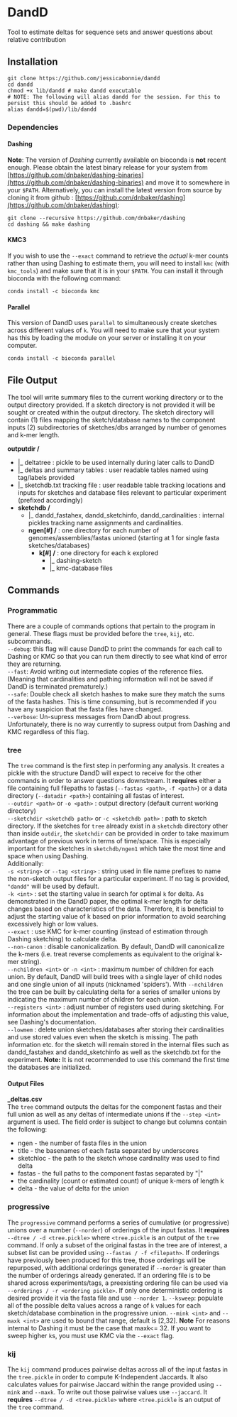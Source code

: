 # DandD  
Tool to estimate deltas for sequence sets and answer questions about relative contribution

## Installation  
```
git clone https://github.com/jessicabonnie/dandd  
cd dandd
chmod +x lib/dandd # make dandd executable
# NOTE: The following will alias dandd for the session. For this to persist this should be added to .bashrc
alias dandd=$(pwd)/lib/dandd 
```
### Dependencies
#### Dashing
**Note**: The version of *Dashing* currently available on bioconda is **not** recent enough. Please obtain the latest binary release for your system from [https://github.com/dnbaker/dashing-binaries](https://github.com/dnbaker/dashing-binaries) and move it to somewhere in your `$PATH`. Alternatively, you can install the latest version from source by cloning it from github
: [https://github.com/dnbaker/dashing](https://github.com/dnbaker/dashing):  
```
git clone --recursive https://github.com/dnbaker/dashing  
cd dashing && make dashing
```
#### KMC3
If you wish to use the `--exact` command to retrieve the *actual* k-mer counts rather than using Dashing to estimate them, you will need to install `kmc` (with `kmc_tools`) and make sure that it is in your `$PATH`. You can install it through bioconda with the following command:
```
conda install -c bioconda kmc
```
#### Parallel
This version of DandD uses `parallel` to simultaneously create sketches across different values of `k`. You will need to make sure that your system has this by loading the module on your server or installing it on your computer.  
```
conda install -c bioconda parallel
```

## File Output 
The tool will write summary files to the current working directory or to the output directory provided. If a sketch directory is not provided it will be sought or created within the output directory. The sketch directory will contain (1) files mapping the sketch/database names to the component inputs (2) subdirectories of sketches/dbs arranged by number of genomes and k-mer length.

**outputdir /**  
* |_ deltatree : pickle to be used internally during later calls to DandD 
* |_ deltas and summary tables : user readable tables named using tag/labels provided   
* |_ sketchdb.txt tracking file : user readable table tracking locations and inputs for sketches and database files relevant to particular experiment (prefixed accordingly)  
* **sketchdb /**  
   * |_ dandd_fastahex, dandd_sketchinfo, dandd_cardinalities : internal pickles tracking name assignments and cardinalities.  
   * **ngen[#] /** : one directory for each number of genomes/assemblies/fastas unioned (starting at 1 for single fasta sketches/databases)     
     - **k[#] /** : one directory for each k explored  
       * |_ dashing-sketch  
       * |_ kmc-database files 


## Commands

### Programmatic
There are a couple of commands options that pertain to the program in general. These flags must be provided before the `tree`, `kij`, etc. subcommands.  
`--debug`: this flag will cause DandD to print the commands for each call to Dashing or KMC so that you can run them directly to see what kind of error they are returning.  
`--fast`: Avoid writing out intermediate copies of the reference files. (Meaning that cardinalities and pathing information will not be saved if DandD is terminated prematurely.)  
`--safe`: Double check all sketch hashes to make sure they match the sums of the fasta hashes. This is time consuming, but is recommended if you have any suspicion that the fasta files have changed.  
`--verbose`: Un-supress messages from DandD about progress. Unfortunately, there is no way currently to supress output from Dashing and KMC regardless of this flag.  
### tree
The `tree` command is the first step in performing any analysis. It creates a pickle with the structure DandD will expect to receive for the other commands in order to answer questions downstream. It **requires** either a file containing full filepaths to fastas (`--fastas <path>`, `-f <path>`) or a data directory (`--datadir <path>`) containing all fastas of interest.  
`--outdir <path>` or `-o <path>` : output directory (default current working directory)  
`--sketchdir <sketchdb path>` or `-c <sketchdb path>` : path to sketch directory. If the sketches for `tree` already exist in a `sketchdb` directory other than inside `outdir`, the `sketchdir` can be provided in order to take maximum advantage of previous work in terms of time/space. This is especially important for the sketches in `sketchdb/ngen1` which take the most time and space when using Dashing.  
Additionally:  
`-s <string>` or `--tag <string>` : string used in file name prefixes to name the non-sketch output files for a particular experiment. If no tag is provided, `"dandd"` will be used by default.  
`-k <int>` : set the starting value in search for optimal `k` for delta. As demonstrated in the DandD paper, the optimal k-mer length for delta changes based on characteristics of the data. Therefore, it is beneficial to adjust the starting value of k based on prior information to avoid searching excessively high or low values.  
`--exact` : use KMC for k-mer counting (instead of estimation through Dashing sketching) to calculate delta.   
`--non-canon` : disable canonicalization. By default, DandD will canonicalize the k-mers (i.e. treat reverse complements as equivalent to the original k-mer string).  
`--nchildren <int>` or `-n <int>` : maximum number of children for each union. By default, DandD will build trees with a single layer of child nodes and one single union of all inputs (nicknamed 'spiders'). With `--nchildren` the tree can be built by calculating delta for a series of smaller unions by indicating the maximum number of children for each union.  
`--registers <int>` : adjust number of registers used during sketching. For information about the implementation and trade-offs of adjusting this value, see Dashing's documentation.  
`--lowmem` : delete union sketches/databases after storing their cardinalities and use stored values even when the sketch is missing. The path information etc. for the sketch will remain stored in the internal files such as dandd_fastahex and dandd_sketchinfo as well as the sketchdb.txt for the experiment.  **Note:** It is not recommended to use this command the first time the databases are initialized.  
#### Output Files
**_deltas.csv**  
The `tree` command outputs the deltas for the component fastas and their full union as well as any deltas of intermediate unions if the `--step <int>` argument is used. The field order is subject to change but columns contain the following:  
*  ngen - the number of fasta files in the union
*  title - the basenames of each fasta separated by underscores
*  sketchloc - the path to the sketch whose cardinality was used to find delta
*  fastas - the full paths to the component fastas separated by "|"
*  the cardinality (count or estimated count) of unique k-mers of length k
*  delta - the value of delta for the union
### progressive

The `progressive` command performs a series of cumulative (or progressive) unions over a number (`--norder`) of orderings of the input fastas. It **requires** `--dtree / -d <tree.pickle>` where `<tree.pickle` is an output of the `tree` command. If only a subset of the original fastas in the tree are of interest, a subset list can be provided using `--fastas / -f <filepath>`. If orderings have previously been produced for this tree, those orderings will be repurposed, with additional orderings generated if `--norder` is greater than the number of orderings already generated.  If an ordering file is to be shared across experiments/tags, a preexisting ordering file can be used via `--orderings / -r <ordering pickle>`.  If only one deterministic ordering is desired provide it via the fasta file and use `--norder 1`.
`--ksweep`: populate all of the possible delta values across a range of `k` values for each sketch/database combination in the progressive union. `--mink <int>` and `--maxk <int>` are used to bound that range, default is [2,32]. **Note** For reasons internal to Dashing it must be the case that maxk<= 32. If you want to sweep higher `k`s, you must use KMC via the `--exact` flag.

### kij
The `kij` command produces pairwise deltas across all of the input fastas in the `tree.pickle` in order to compute K-Independent Jaccards. It also calculates values for pairwise Jaccard within the range provided using `--mink` and `--maxk`. To write out those pairwise values use `--jaccard`. It **requires** `--dtree / -d <tree.pickle>` where `<tree.pickle` is an output of the `tree` command.  

<!-- ### info
The `info` command is used to obtain `ksweep` and `summary` information. It **requires** `--dtree / -d <tree.pickle>` where `<tree.pickle` is an output of the `tree` command.   -->
